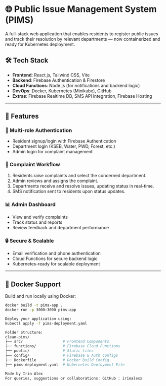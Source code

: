 # 🌐 Public Issue Management System (PIMS)

A full-stack web application that enables residents to register public issues and track their resolution by relevant departments — now containerized and ready for Kubernetes deployment.

## 🛠️ Tech Stack

- **Frontend**: React.js, Tailwind CSS, Vite
- **Backend**: Firebase Authentication & Firestore
- **Cloud Functions**: Node.js (for notifications and backend logic)
- **DevOps**: Docker, Kubernetes (Minikube), GitHub
- **Extras**: Firebase Realtime DB, SMS API integration, Firebase Hosting

---

## 🚀 Features

### 👥 Multi-role Authentication
- Resident signup/login with Firebase Authentication
- Department login (KSEB, Water, PWD, Forest, etc.)
- Admin login for complaint management

### 📝 Complaint Workflow
1. Residents raise complaints and select the concerned department.
2. Admin reviews and assigns the complaint.
3. Departments receive and resolve issues, updating status in real-time.
4. SMS notification sent to residents upon status updates.

### 📊 Admin Dashboard
- View and verify complaints
- Track status and reports
- Review feedback and department performance

### 🔒 Secure & Scalable
- Email verification and phone authentication
- Cloud Functions for secure backend logic
- Kubernetes-ready for scalable deployment

---

## 🐳 Docker Support

Build and run locally using Docker:

```bash
docker build -t pims-app .
docker run -p 3000:3000 pims-app

Deploy your application using:
kubectl apply -f pims-deployment.yaml

Folder Structure:
clean-pims/
├── src/                  # Frontend Components
├── functions/            # Firebase Cloud Functions
├── public/               # Static files
├── config/               # Firebase & Auth Configs
├── Dockerfile            # Docker Build Config
├── pims-deployment.yaml  # Kubernetes Deployment File

Made by Irin Alex
For queries, suggestions or collaborations: GitHub : irinalexx
